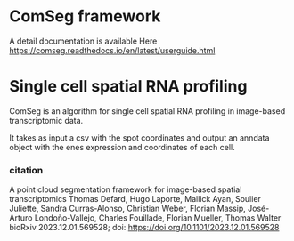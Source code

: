 # ComSeg framework

A detail documentation is available Here https://comseg.readthedocs.io/en/latest/userguide.html


# Single cell spatial RNA profiling 

ComSeg is an algorithm for single cell spatial RNA profiling in image-based transcriptomic data.

It takes as input a csv with the spot coordinates and output an anndata 
object with the  enes expression and coordinates of each cell.

### citation 
 A point cloud segmentation framework for image-based spatial transcriptomics
Thomas Defard, Hugo Laporte, Mallick Ayan, Soulier Juliette, Sandra Curras-Alonso, Christian Weber, Florian Massip, José-Arturo Londoño-Vallejo, Charles Fouillade, Florian Mueller, Thomas Walter
bioRxiv 2023.12.01.569528; doi: https://doi.org/10.1101/2023.12.01.569528 
